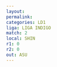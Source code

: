 ```yaml
---
layout: 
permalink: 
categories: LD1
liga: LIGA INDIGO
match: 2
local: SHIN
r1: 0
r2: 0
out: ASU
---
```

